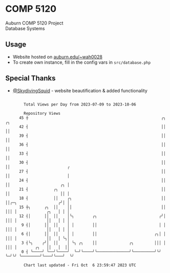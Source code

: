 # COMP 5120
Auburn COMP 5120 Project  
Database Systems

## Usage
- Website hosted on [auburn.edu/~wah0028](https://webhome.auburn.edu/~wah0028/)
- To create own instance, fill in the config vars in `src/database.php`

## Special Thanks
- [@SkydivingSquid](https://github.com/SkydivingSquid) - website beautification & added functionality

```

        Total Views per Day from 2023-07-09 to 2023-10-06

        Repository Views
      45 ┼                                                          ╭╮ ╭╮
      42 ┤                                                          ││ ││
      39 ┤                                                          ││ ││
      36 ┤                                                          ││ ││
      33 ┤                                                          ││ ││
      30 ┤                                                          ││ ││                         ╭
      27 ┤                                                          ││ ││                         │
      24 ┤                                                          ││ ││                      ╭╮ │
      21 ┤           ╭╮                                             ││ ││                      ││ │
      18 ┤           ││    ╭╮                                       ││ ││╭─╮                  ╭╯│ │
      15 ┼╮      ╭╮  ││    ││                                       ││ │││ │             ╭╮   │ │ │
      12 ┤│      ││  ││    │╰╮        ╭╮                           ╭╯│ │││ │             ││   │ │ │
       9 ┤│      ││  ││    │ │        ││                           │ │ │││ │             ││   │ │ │
       6 ┤│      ││  ││    │ │        ││                         ╭╮│ │ │││ │             ││   │ ╰╮│
       3 ┤╰╮    ╭╯│  ││    │ ╰╮ ╭╮    ││              ╭╮         │││ │ │││ │        ╭╮   ││   │  ││
       0 ┤ ╰────╯ ╰──╯╰────╯  ╰─╯╰────╯╰──────────────╯╰─────────╯╰╯ ╰─╯╰╯ ╰────────╯╰───╯╰───╯  ╰╯

        Chart last updated - Fri Oct  6 23:59:47 2023 UTC
        
```
